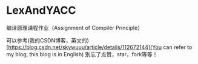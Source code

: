 # LexAndYACC
编译原理课程作业（Assignment of Compiler Principle）

可以参考(我的CSDN博客，英文的)[https://blog.csdn.net/skywuuu/article/details/112672144](You can refer to my blog, this blog is in English)
别忘了点赞，star，fork等等！
